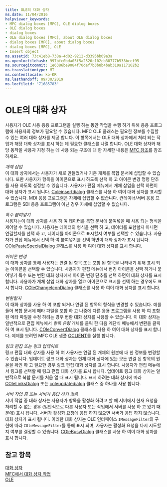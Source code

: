 ```yaml
---
title: OLE의 대화 상자
ms.date: 11/04/2016
helpviewer_keywords:
- MFC dialog boxes [MFC], OLE dialog boxes
- OLE dialog boxes
- dialog boxes
- OLE dialog boxes [MFC], about OLE dialog boxes
- dialog boxes [MFC], about dialog boxes
- dialog boxes [MFC], OLE
- Insert object
ms.assetid: 73c41eb8-738a-4d02-9212-d3395bb09a3a
ms.openlocfilehash: 997bfc0bda05f5a2520c102cb38777b533bcef95
ms.sourcegitcommit: 1e6386be9084f70def7b3b8b4bab319a117102b2
ms.translationtype: MT
ms.contentlocale: ko-KR
ms.lasthandoff: 09/30/2019
ms.locfileid: "71685783"
---
```

# <a name="dialog-boxes-in-ole"></a>OLE의 대화 상자

사용자가 OLE 사용 응용 프로그램을 실행 하는 동안 작업을 수행 하기 위해 응용 프로그램에 사용자의 정보가 필요할 수 있습니다. MFC OLE 클래스는 필요한 정보를 수집할 수 있는 여러 대화 상자를 제공 합니다. 이 항목에서는 OLE 대화 상자에서 처리 되는 작업과 해당 대화 상자를 표시 하는 데 필요한 클래스를 나열 합니다. OLE 대화 상자와 해당 동작을 사용자 지정 하는 데 사용 되는 구조에 대 한 자세한 내용은 [MFC 참조](../mfc/mfc-desktop-applications.md)를 참조 하세요.

*개체 삽입*<br/>
이 대화 상자에서는 사용자가 새로 만들었거나 기존 개체를 복합 문서에 삽입할 수 있습니다. 또한 사용자가 항목을 아이콘으로 표시 하도록 선택 하 고 아이콘 변경 명령 단추를 사용 하도록 설정할 수 있습니다. 사용자가 편집 메뉴에서 개체 삽입을 선택 하면이 대화 상자가 표시 됩니다. [Coleinsertdialog](../mfc/reference/coleinsertdialog-class.md) 클래스를 사용 하 여이 대화 상자를 표시할 수 있습니다. MDI 응용 프로그램은 자체에 삽입할 수 없습니다. 컨테이너/서버 응용 프로그램은 SDI 응용 프로그램이 아닌 경우 자체에 삽입할 수 없습니다.

*특수 붙여넣기*<br/>
사용자는이 대화 상자를 사용 하 여 데이터를 복합 문서에 붙여넣을 때 사용 되는 형식을 제어할 수 있습니다. 사용자는 데이터의 형식을 선택 하 고, 데이터를 포함할지 아니면 연결할지를 선택 하 고, 데이터를 아이콘으로 표시할지 여부를 선택할 수 있습니다. 사용자가 편집 메뉴에서 선택 하 여 붙여넣기를 선택 하면이 대화 상자가 표시 됩니다. [COlePasteSpecialDialog](../mfc/reference/colepastespecialdialog-class.md) 클래스를 사용 하 여이 대화 상자를 표시 합니다.

*아이콘 변경*<br/>
이 대화 상자를 통해 사용자는 연결 된 항목 또는 포함 된 항목을 나타내기 위해 표시 되는 아이콘을 선택할 수 있습니다. 사용자가 편집 메뉴에서 변경 아이콘을 선택 하거나 붙여넣기 특수 또는 변환 대화 상자에서 아이콘 변경 단추를 선택 하면이 대화 상자를 표시 합니다. 사용자가 개체 삽입 대화 상자를 열고 아이콘으로 표시를 선택 하는 경우에도 표시 합니다. [COleChangeIconDialog](../mfc/reference/colechangeicondialog-class.md) 클래스를 사용 하 여이 대화 상자를 표시 합니다.

*변환할지*<br/>
이 대화 상자를 사용 하 여 포함 되거나 연결 된 항목의 형식을 변경할 수 있습니다. 예를 들어 복합 문서에 메타 파일을 포함 하 고 나중에 다른 응용 프로그램을 사용 하 여 포함 된 메타 파일을 수정 하려는 경우 변환 대화 상자를 사용할 수 있습니다. 이 대화 상자는 일반적으로 편집 메뉴에서 *항목 유형* 개체를 클릭 한 다음 계단식 메뉴에서 변환을 클릭 하 여 표시 됩니다. [COleConvertDialog](../mfc/reference/coleconvertdialog-class.md) 클래스를 사용 하 여이 대화 상자를 표시 합니다. 예제를 보려면 MFC OLE 샘플 [OCLIENT](../overview/visual-cpp-samples.md)를 실행 합니다.

*링크 편집 또는 링크 업데이트*<br/>
링크 편집 대화 상자를 사용 하 여 사용자는 연결 된 개체의 원본에 대 한 정보를 변경할 수 있습니다. 업데이트 링크 대화 상자는 현재 대화 상자에 있는 모든 연결 된 항목의 원본을 확인 하 고 필요한 경우 링크 편집 대화 상자를 표시 합니다. 사용자가 편집 메뉴에서 링크를 선택할 때 링크 편집 대화 상자를 표시 합니다. 업데이트 링크 대화 상자는 일반적으로 복합 문서를 처음 열 때 표시 됩니다. 표시 하려는 대화 상자에 따라 [COleLinksDialog](../mfc/reference/colelinksdialog-class.md) 또는 [coleupdatedialog](../mfc/reference/coleupdatedialog-class.md) 클래스 중 하나를 사용 합니다.

*서버 작업 중 또는 서버가 응답 하지 않음*<br/>
서버 작업 중 대화 상자는 사용자가 항목을 활성화 하려고 할 때 서버에서 현재 요청을 처리할 수 없는 경우 (일반적으로 다른 사용자 또는 작업에서 서버를 사용 하 고 있기 때문에) 표시 됩니다. 서버가 활성화 요청에 응답 하지 않으면 서버가 응답 하지 않습니다. 대화 상자가 표시 됩니다. 이러한 대화 상자는 OLE 인터페이스 `IMessageFilter`의 구현에 따라 `COleMessageFilter`를 통해 표시 되며, 사용자는 활성화 요청을 다시 시도할지 여부를 결정할 수 있습니다. [COleBusyDialog](../mfc/reference/colebusydialog-class.md) 클래스를 사용 하 여이 대화 상자를 표시 합니다.

## <a name="see-also"></a>참고 항목

[대화 상자](../mfc/dialog-boxes.md)<br/>
[MFC에서 대화 상자 작업](../mfc/life-cycle-of-a-dialog-box.md)<br/>
[OLE](../mfc/ole-in-mfc.md)
